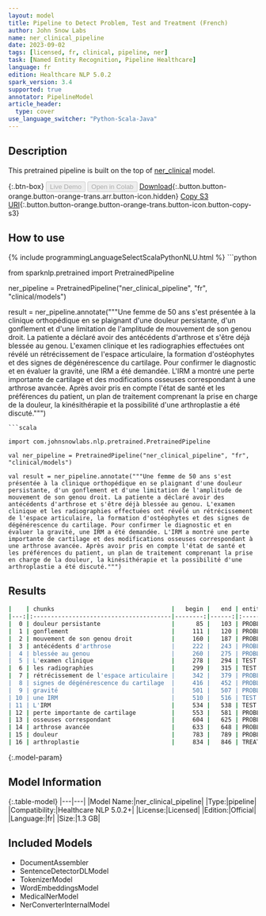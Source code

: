 ```yaml
---
layout: model
title: Pipeline to Detect Problem, Test and Treatment (French)
author: John Snow Labs
name: ner_clinical_pipeline
date: 2023-09-02
tags: [licensed, fr, clinical, pipeline, ner]
task: [Named Entity Recognition, Pipeline Healthcare]
language: fr
edition: Healthcare NLP 5.0.2
spark_version: 3.4
supported: true
annotator: PipelineModel
article_header:
  type: cover
use_language_switcher: "Python-Scala-Java"
---
```


## Description

This pretrained pipeline is built on the top of [ner_clinical](https://nlp.johnsnowlabs.com/2023/08/29/ner_clinical_tr.html) model.

{:.btn-box}
<button class="button button-orange" disabled>Live Demo</button>
<button class="button button-orange" disabled>Open in Colab</button>
[Download](https://s3.amazonaws.com/auxdata.johnsnowlabs.com/clinical/models/ner_clinical_pipeline_fr_5.0.2_3.4_1693692554499.zip){:.button.button-orange.button-orange-trans.arr.button-icon.hidden}
[Copy S3 URI](s3://auxdata.johnsnowlabs.com/clinical/models/ner_clinical_pipeline_fr_5.0.2_3.4_1693692554499.zip){:.button.button-orange.button-orange-trans.button-icon.button-copy-s3}

## How to use



<div class="tabs-box" markdown="1">
{% include programmingLanguageSelectScalaPythonNLU.html %}
```python

from sparknlp.pretrained import PretrainedPipeline

ner_pipeline = PretrainedPipeline("ner_clinical_pipeline", "fr", "clinical/models")

result = ner_pipeline.annotate("""Une femme de 50 ans s'est présentée à la clinique orthopédique en se plaignant d'une douleur persistante, d'un gonflement et d'une limitation de l'amplitude de mouvement de son genou droit. La patiente a déclaré avoir des antécédents d'arthrose et s'être déjà blessée au genou. L'examen clinique et les radiographies effectuées ont révélé un rétrécissement de l'espace articulaire, la formation d'ostéophytes et des signes de dégénérescence du cartilage. Pour confirmer le diagnostic et en évaluer la gravité, une IRM a été demandée. L'IRM a montré une perte importante de cartilage et des modifications osseuses correspondant à une arthrose avancée. Après avoir pris en compte l'état de santé et les préférences du patient, un plan de traitement comprenant la prise en charge de la douleur, la kinésithérapie et la possibilité d'une arthroplastie a été discuté.""")

```
```scala

import com.johnsnowlabs.nlp.pretrained.PretrainedPipeline

val ner_pipeline = PretrainedPipeline("ner_clinical_pipeline", "fr", "clinical/models")

val result = ner_pipeline.annotate("""Une femme de 50 ans s'est présentée à la clinique orthopédique en se plaignant d'une douleur persistante, d'un gonflement et d'une limitation de l'amplitude de mouvement de son genou droit. La patiente a déclaré avoir des antécédents d'arthrose et s'être déjà blessée au genou. L'examen clinique et les radiographies effectuées ont révélé un rétrécissement de l'espace articulaire, la formation d'ostéophytes et des signes de dégénérescence du cartilage. Pour confirmer le diagnostic et en évaluer la gravité, une IRM a été demandée. L'IRM a montré une perte importante de cartilage et des modifications osseuses correspondant à une arthrose avancée. Après avoir pris en compte l'état de santé et les préférences du patient, un plan de traitement comprenant la prise en charge de la douleur, la kinésithérapie et la possibilité d'une arthroplastie a été discuté.""")

```
</div>

## Results

```bash
|    | chunks                                 |   begin |   end | entities   |
|---:|:---------------------------------------|--------:|------:|:-----------|
|  0 | douleur persistante                    |      85 |   103 | PROBLEM    |
|  1 | gonflement                             |     111 |   120 | PROBLEM    |
|  2 | mouvement de son genou droit           |     160 |   187 | PROBLEM    |
|  3 | antécédents d'arthrose                 |     222 |   243 | PROBLEM    |
|  4 | blessée au genou                       |     260 |   275 | PROBLEM    |
|  5 | L'examen clinique                      |     278 |   294 | TEST       |
|  6 | les radiographies                      |     299 |   315 | TEST       |
|  7 | rétrécissement de l'espace articulaire |     342 |   379 | PROBLEM    |
|  8 | signes de dégénérescence du cartilage  |     416 |   452 | PROBLEM    |
|  9 | gravité                                |     501 |   507 | PROBLEM    |
| 10 | une IRM                                |     510 |   516 | TEST       |
| 11 | L'IRM                                  |     534 |   538 | TEST       |
| 12 | perte importante de cartilage          |     553 |   581 | PROBLEM    |
| 13 | osseuses correspondant                 |     604 |   625 | PROBLEM    |
| 14 | arthrose avancée                       |     633 |   648 | PROBLEM    |
| 15 | douleur                                |     783 |   789 | PROBLEM    |
| 16 | arthroplastie                          |     834 |   846 | TREATMENT  |
```

{:.model-param}
## Model Information

{:.table-model}
|---|---|
|Model Name:|ner_clinical_pipeline|
|Type:|pipeline|
|Compatibility:|Healthcare NLP 5.0.2+|
|License:|Licensed|
|Edition:|Official|
|Language:|fr|
|Size:|1.3 GB|

## Included Models

- DocumentAssembler
- SentenceDetectorDLModel
- TokenizerModel
- WordEmbeddingsModel
- MedicalNerModel
- NerConverterInternalModel